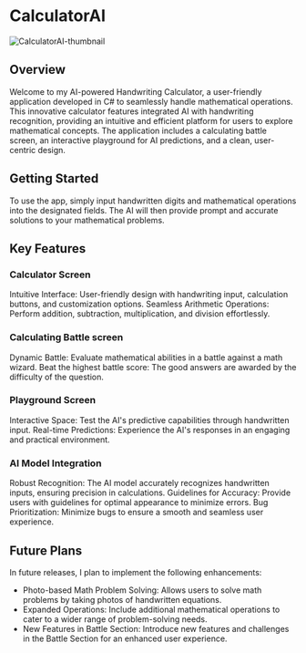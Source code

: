 # CalculatorAI
![CalculatorAI-thumbnail](https://github.com/Makrootx/CalculatorAI/assets/141286944/bdd4dfee-e16d-4b81-b269-f994ed2e3940)

## Overview
Welcome to my AI-powered Handwriting Calculator, a user-friendly application developed in C# to seamlessly handle mathematical operations. This innovative calculator features integrated AI with handwriting recognition, providing an intuitive and efficient platform for users to explore mathematical concepts. The application includes a calculating battle screen, an interactive playground for AI predictions, and a clean, user-centric design.

## Getting Started
To use the app, simply input handwritten digits and mathematical operations into the designated fields. The AI will then provide prompt and accurate solutions to your mathematical problems.

## Key Features
### Calculator Screen
Intuitive Interface: User-friendly design with handwriting input, calculation buttons, and customization options.
Seamless Arithmetic Operations: Perform addition, subtraction, multiplication, and division effortlessly.
### Calculating Battle screen
Dynamic Battle: Evaluate mathematical abilities in a battle against a math wizard.
Beat the highest battle score: The good answers are awarded by the difficulty of the question.
### Playground Screen
Interactive Space: Test the AI's predictive capabilities through handwritten input.
Real-time Predictions: Experience the AI's responses in an engaging and practical environment.
### AI Model Integration
Robust Recognition: The AI model accurately recognizes handwritten inputs, ensuring precision in calculations.
Guidelines for Accuracy: Provide users with guidelines for optimal appearance to minimize errors.
Bug Prioritization: Minimize bugs to ensure a smooth and seamless user experience.

## Future Plans
In future releases, I plan to implement the following enhancements:

- Photo-based Math Problem Solving: Allows users to solve math problems by taking photos of handwritten equations.
- Expanded Operations: Include additional mathematical operations to cater to a wider range of problem-solving needs.
- New Features in Battle Section: Introduce new features and challenges in the Battle Section for an enhanced user experience.

